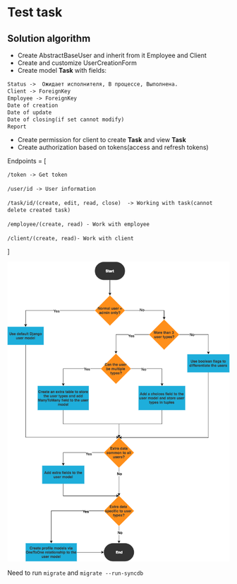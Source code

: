 # Test task

## Solution algorithm
- Create AbstractBaseUser and inherit from it Employee and Client
- Create and customize UserCreationForm
- Create model **Task** with fields: 
```
Status ->  Ожидает исполнителя, В процессе, Выполнена. 
Client -> ForeignKey
Employee -> ForeignKey
Date of creation
Date of update
Date of closing(if set cannot modify)
Report
```
- Create permission for client to create **Task** and view **Task**
- Create authorization based on tokens(access and refresh tokens)


Endpoints = [

    /token -> Get token

    /user/id -> User information

    /task/id/(create, edit, read, close)  -> Working with task(cannot delete created task)

    /employee/(create, read) - Work with employee

    /client/(create, read)- Work with client


]

![alt text](image.png)


Need to run `migrate` and `migrate --run-syncdb`